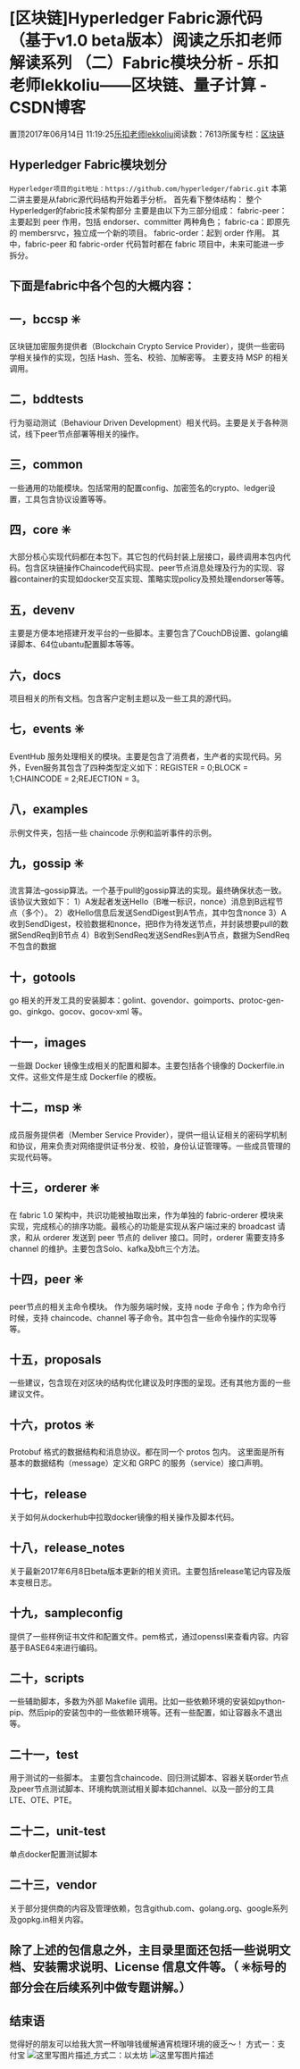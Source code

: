 
# [区块链]Hyperledger Fabric源代码（基于v1.0 beta版本）阅读之乐扣老师解读系列 （二）Fabric模块分析 - 乐扣老师lekkoliu——区块链、量子计算 - CSDN博客

置顶2017年06月14日 11:19:25[乐扣老师lekkoliu](https://me.csdn.net/lsttoy)阅读数：7613所属专栏：[区块链](https://blog.csdn.net/column/details/20660.html)



## Hyperledger Fabric模块划分
`Hyperledger项目的git地址：https://github.com/hyperledger/fabric.git`
本第二讲主要是从fabric源代码结构开始着手分析。
首先看下整体结构：
整个Hyperledger的fabric技术架构部分
主要是由以下为三部分组成：
fabric-peer：主要起到 peer 作用，包括 endorser、committer 两种角色；
fabric-ca：即原先的 membersrvc，独立成一个新的项目。
fabric-order：起到 order 作用。
其中，fabric-peer 和 fabric-order 代码暂时都在 fabric 项目中，未来可能进一步拆分。
## 下面是fabric中各个包的大概内容：
## 一，bccsp ✳️
区块链加密服务提供者（Blockchain Crypto Service Provider），提供一些密码学相关操作的实现，包括 Hash、签名、校验、加解密等。
主要支持 MSP 的相关调用。
## 二，bddtests
行为驱动测试（Behaviour Driven Development）相关代码。主要是关于各种测试，线下peer节点部署等相关的操作。
## 三，common
一些通用的功能模块。包括常用的配置config、加密签名的crypto、ledger设置，工具包含协议设置等等。
## 四，core ✳️
大部分核心实现代码都在本包下。其它包的代码封装上层接口，最终调用本包内代码。包含区块链操作Chaincode代码实现、peer节点消息处理及行为的实现、容器container的实现如docker交互实现、策略实现policy及预处理endorser等等。
## 五，devenv
主要是方便本地搭建开发平台的一些脚本。主要包含了CouchDB设置、golang编译脚本、64位ubantu配置脚本等等。
## 六，docs
项目相关的所有文档。包含客户定制主题以及一些工具的源代码。
## 七，events ✳️
EventHub 服务处理相关的模块。主要是包含了消费者，生产者的实现代码。另外，Even服务其包含了四种类型定义如下：REGISTER = 0;BLOCK = 1;CHAINCODE = 2;REJECTION = 3。
## 八，examples
示例文件夹，包括一些 chaincode 示例和监听事件的示例。
## 九，gossip ✳️
流言算法–gossip算法。一个基于pull的gossip算法的实现。最终确保状态一致。 该协议大致如下：
1）A发起者发送Hello（B唯一标识，nonce）消息到B远程节点（多个）。
2）收Hello信息后发送SendDigest到A节点，其中包含nonce
3）A收到SendDigest，校验数据和nonce，把B作为待发送节点，并封装想要pull的数据SendReq到B节点
4）B收到SendReq发送SendRes到A节点，数据为SendReq不包含的数据
## 十，gotools
go 相关的开发工具的安装脚本：golint、govendor、goimports、protoc-gen-go、ginkgo、gocov、gocov-xml 等。
## 十一，images
一些跟 Docker 镜像生成相关的配置和脚本。主要包括各个镜像的 Dockerfile.in 文件。这些文件是生成 Dockerfile 的模板。
## 十二，msp ✳️
成员服务提供者（Member Service Provider），提供一组认证相关的密码学机制和协议，用来负责对网络提供证书分发、校验，身份认证管理等。一些成员管理的实现代码等。
## 十三，orderer ✳️
在 fabric 1.0 架构中，共识功能被抽取出来，作为单独的 fabric-orderer 模块来实现，完成核心的排序功能。最核心的功能是实现从客户端过来的 broadcast 请求，和从 orderer 发送到 peer 节点的 deliver 接口。同时，orderer 需要支持多 channel 的维护。主要包含Solo、kafka及bft三个方法。
## 十四，peer ✳️
peer节点的相关主命令模块。
作为服务端时候，支持 node 子命令；作为命令行时候，支持 chaincode、channel 等子命令。其中包含一些命令操作的实现等等。
## 十五，proposals
一些建议，包含现在对区块的结构优化建议及时序图的呈现。还有其他方面的一些建议文件。
## 十六，protos ✳️
Protobuf 格式的数据结构和消息协议。都在同一个 protos 包内。
这里面是所有基本的数据结构（message）定义和 GRPC 的服务（service）接口声明。
## 十七，release
关于如何从dockerhub中拉取docker镜像的相关操作及脚本代码。
## 十八，release_notes
关于最新2017年6月8日beta版本更新的相关资讯。主要包括release笔记内容及版本变根日志。
## 十九，sampleconfig
提供了一些样例证书文件和配置文件。pem格式，通过openssl来查看内容。内容基于BASE64来进行编码。
## 二十，scripts
一些辅助脚本，多数为外部 Makefile 调用。比如一些依赖环境的安装如python-pip、然后pip的安装包中的一些依赖环境等。还有一些配置，如让容器永不退出等。
## 二十一，test
用于测试的一些脚本。 主要包含chaincode、回归测试脚本、容器关联order节点及peer节点测试脚本、环境构筑测试相关脚本如channel、以及一部分的工具LTE、OTE、PTE。
## 二十二，unit-test
单点docker配置测试脚本
## 二十三，vendor
关于部分提供商的内容及管理依赖，包含github.com、golang.org、google系列及gopkg.in相关内容。
## 除了上述的包信息之外，主目录里面还包括一些说明文档、安装需求说明、License 信息文件等。（ ✳️标号的部分会在后续系列中做专题讲解。）
## 结束语
觉得好的朋友可以给我大赏一杯咖啡钱缓解通宵梳理环境的疲乏〜！
方式一：支付宝
![这里写图片描述](https://img-blog.csdn.net/20180831102425105?watermark/2/text/aHR0cHM6Ly9ibG9nLmNzZG4ubmV0L2xzdHRveQ==/font/5a6L5L2T/fontsize/400/fill/I0JBQkFCMA==/dissolve/70)[ ](https://img-blog.csdn.net/20180831102425105?watermark/2/text/aHR0cHM6Ly9ibG9nLmNzZG4ubmV0L2xzdHRveQ==/font/5a6L5L2T/fontsize/400/fill/I0JBQkFCMA==/dissolve/70)
方式二：以太坊
![这里写图片描述](https://img-blog.csdn.net/2018083110244130?watermark/2/text/aHR0cHM6Ly9ibG9nLmNzZG4ubmV0L2xzdHRveQ==/font/5a6L5L2T/fontsize/400/fill/I0JBQkFCMA==/dissolve/70)

[
](https://img-blog.csdn.net/20180831102425105?watermark/2/text/aHR0cHM6Ly9ibG9nLmNzZG4ubmV0L2xzdHRveQ==/font/5a6L5L2T/fontsize/400/fill/I0JBQkFCMA==/dissolve/70)
